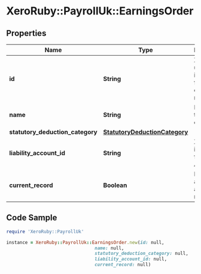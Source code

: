 # XeroRuby::PayrollUk::EarningsOrder

## Properties

Name | Type | Description | Notes
------------ | ------------- | ------------- | -------------
**id** | **String** | Xero unique identifier for an earning rate | [optional] 
**name** | **String** | Name of the earning order | 
**statutory_deduction_category** | [**StatutoryDeductionCategory**](StatutoryDeductionCategory.md) |  | [optional] 
**liability_account_id** | **String** | Xero identifier for Liability Account | [optional] 
**current_record** | **Boolean** | Identifier of a record is active or not. | [optional] [default to true]

## Code Sample

```ruby
require 'XeroRuby::PayrollUk'

instance = XeroRuby::PayrollUk::EarningsOrder.new(id: null,
                                 name: null,
                                 statutory_deduction_category: null,
                                 liability_account_id: null,
                                 current_record: null)
```


